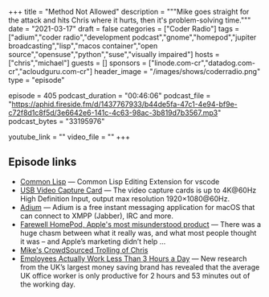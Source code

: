+++
title = "Method Not Allowed"
description = """Mike goes straight for the attack and hits Chris where it hurts, then it's problem-solving time."""
date = "2021-03-17"
draft = false
categories = ["Coder Radio"]
tags = ["adium","coder radio","development podcast","gnome","homepod","jupiter broadcasting","lisp","macos container","open source","opensuse","python","suse","visually impaired"]
hosts = ["chris","michael"]
guests = []
sponsors = ["linode.com-cr","datadog.com-cr","acloudguru.com-cr"]
header_image = "/images/shows/coderradio.png"
type = "episode"

episode = 405
podcast_duration = "00:46:06"
podcast_file = "https://aphid.fireside.fm/d/1437767933/b44de5fa-47c1-4e94-bf9e-c72f8d1c8f5d/3e6642e6-141c-4c63-98ac-3b819d7b3567.mp3"
podcast_bytes = "33195976"

youtube_link = ""
video_file = ""
+++

## Episode links

  * [Common Lisp](https://marketplace.visualstudio.com/items?itemName=ailisp.commonlisp-vscode "Common Lisp") — Common Lisp Editing Extension for vscode
  * [USB Video Capture Card](https://www.amazon.com/gp/product/B08QCR5C5Z/ "USB Video Capture Card") — The video capture cards is up to 4K@60Hz High Definition Input, output max resolution 1920×1080@60Hz. 
  * [Adium](https://adium.im/ "Adium") — Adium is a free instant messaging application for macOS that can connect to XMPP (Jabber), IRC and more. 
  * [Farewell HomePod, Apple's most misunderstood product](https://9to5mac.com/2021/03/15/farewell-homepod/ "Farewell HomePod, Apple's most misunderstood product") — There was a huge chasm between what it really was, and what most people thought it was – and Apple’s marketing didn’t help …
  * [Mike's CrowdSourced Trolling of Chris](https://twitter.com/dominucco/status/1371104319668428805 "Mike's CrowdSourced Trolling of Chris")
  * [Employees Actually Work Less Than 3 Hours a Day](https://www.vouchercloud.com/resources/office-worker-productivity "Employees Actually Work Less Than 3 Hours a Day") — New research from the UK’s largest money saving brand has revealed that the average UK office worker is only productive for 2 hours and 53 minutes out of the working day.

